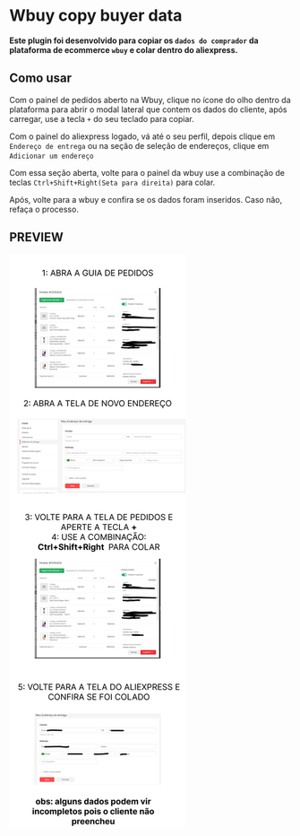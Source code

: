 # Wbuy copy buyer data

**Este plugin foi desenvolvido para copiar os `dados do comprador` da plataforma de ecommerce `wbuy` e colar dentro do aliexpress.**

## Como usar


Com o painel de pedidos aberto na Wbuy, clique no ícone do olho dentro da plataforma para abrir o modal lateral que contem os dados do cliente, após carregar, use a tecla `+` do seu teclado para copiar.

Com o painel do aliexpress logado, vá até o seu perfil, depois clique em `Endereço de entrega` ou na seção de seleção de endereços, clique em `Adicionar um endereço`

Com essa seção aberta, volte para o painel da wbuy use a combinação de teclas `Ctrl+Shift+Right(Seta para direita)` para colar.

Após, volte para a wbuy e confira se os dados foram inseridos. Caso não, refaça o processo.

## PREVIEW

[![PREVIEW](assets/howtouse.jpg)](https://www.thiagosales.dev)
